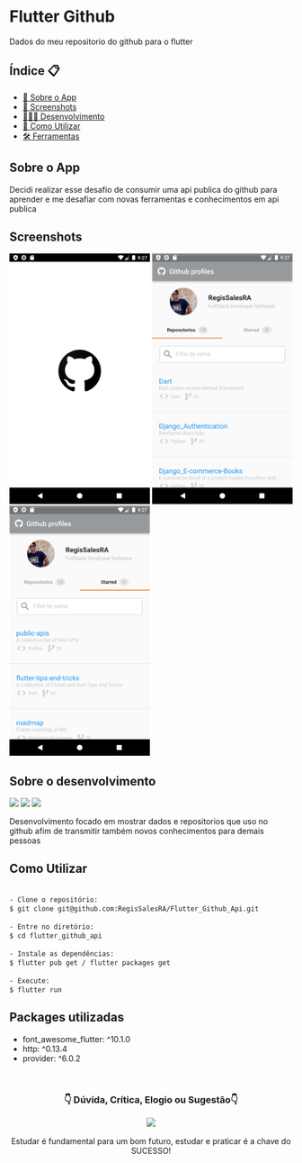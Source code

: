 # Flutter Github

Dados do meu repositorio do github para o flutter

<h2>Índice 📋</h2>

   <p>

   - [📖 Sobre o App](#Sobre-o-App)
   - [📱 Screenshots](#Screenshots)
   - [👨🏽‍💻 Desenvolvimento](#Sobre-o-desenvolvimento)
   - [📲 Como Utilizar](#Como-Utilizar)
   - [🛠 Ferramentas](#Packages-utilizadas)

   </p>

<h2>Sobre o App</h2>

<p>
Decidi realizar esse desafio de consumir uma api publica do github para aprender e me desafiar com novas ferramentas e conhecimentos em api publica
</p>

<h2>Screenshots</h2>

<img src="https://github.com/RegisSalesRA/Flutter_Github_Api/blob/master/assets/readme/logo.png" width="250"> <img src="https://github.com/RegisSalesRA/Flutter_Github_Api/blob/master/assets/readme/repositorios.png" width="250"> <img src="https://github.com/RegisSalesRA/Flutter_Github_Api/blob/master/assets/readme/starred.png" width="250"> 

<p>
</p>

<h2>Sobre o desenvolvimento</h2>

<img src="https://img.shields.io/badge/Flutter Version-3.3.2-blue"> <img src="https://img.shields.io/badge/Dart Version-2.18.1-blueviolet"> <img src="https://img.shields.io/badge/JDK version-11.0.16-yellowgreen">
 
<p>
Desenvolvimento focado em mostrar dados e repositorios que uso no github afim de transmitir também novos conhecimentos para demais pessoas
</p>


<h2>Como Utilizar</h2>
<p>

```

- Clone o repositório:
$ git clone git@github.com:RegisSalesRA/Flutter_Github_Api.git

- Entre no diretório:
$ cd flutter_github_api

- Instale as dependências:
$ flutter pub get / flutter packages get

- Execute:
$ flutter run

```

</p>
 
<p>
<h2>Packages utilizadas</h2>
<p>

-  font_awesome_flutter: ^10.1.0
-  http: ^0.13.4
-  provider: ^6.0.2 

</br>

<p align="center">
<h3 align="center">👇 Dúvida, Crítica, Elogio ou Sugestão👇</h3> 
  </p>
  <p align="center">
  <a href="https://www.linkedin.com/in/regisrommel/" target="_blank"><img src="https://img.shields.io/badge/-LinkedIn-%230077B5?style=for-the-badge&logo=linkedin&logoColor=white" target="_blank">
  </a> 
</p>
<p align="center">
 Estudar é fundamental para um bom futuro, estudar e praticar é a chave do SUCESSO!
</p>
